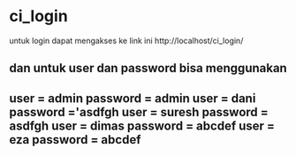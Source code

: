 # ci_login

untuk login dapat mengakses ke link ini http://localhost/ci_login/

dan untuk user dan password bisa menggunakan 
----------------------------------------------------------
user = admin  password = admin
user = dani   password ='asdfgh
user = suresh password = asdfgh
user = dimas  password = abcdef
user = eza    password = abcdef
----------------------------------------------------------
